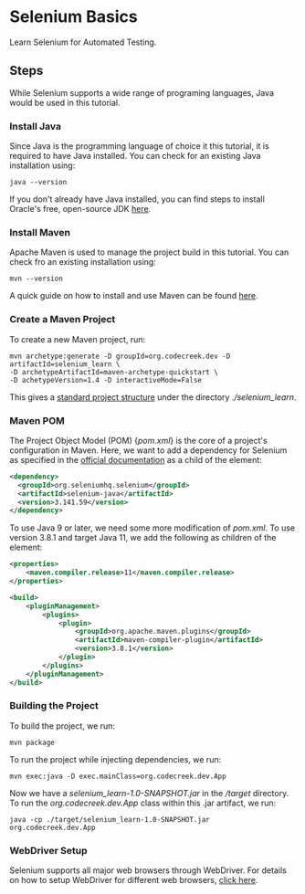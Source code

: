 # Selenium Basics
Learn Selenium for Automated Testing.

## Steps
While Selenium supports a wide range of programing languages, Java would be used in this tutorial.

### Install Java
Since Java is the programming language of choice it this tutorial, it is required to have Java installed. You can check for an existing Java installation using:
```
java --version
```

If you don't already have Java installed, you can find steps to install Oracle's free, open-source JDK [here](https://openjdk.java.net/install/).

### Install Maven
Apache Maven is used to manage the project build in this tutorial. You can check fro an existing installation using:
```
mvn --version
```

A quick guide on how to install and use Maven can be found [here](https://maven.apache.org/guides/getting-started/maven-in-five-minutes.html).

### Create a Maven Project
To create a new Maven project, run:
```
mvn archetype:generate -D groupId=org.codecreek.dev -D artifactId=selenium_learn \
-D archetypeArtifactId=maven-archetype-quickstart \ 
-D achetypeVersion=1.4 -D interactiveMode=False
```

This gives a [standard project structure](https://maven.apache.org/guides/introduction/introduction-to-the-standard-directory-layout.html) under the directory *./selenium_learn*.


### Maven POM
The Project Object Model (POM) {*pom.xml*} is the core of a project's configuration in Maven. Here, we want to add a dependency for Selenium as specified in the [official documentation](https://www.selenium.dev/documentation/en/selenium_installation/installing_selenium_libraries/) as a child of the *<dependencies />* element:
```xml
<dependency>
  <groupId>org.seleniumhq.selenium</groupId>
  <artifactId>selenium-java</artifactId>
  <version>3.141.59</version>
</dependency>
```

To use Java 9 or later, we need some more modification of *pom.xml*. To use version 3.8.1 and target Java 11, we add the following as children of the *<project />* element:
```xml
<properties>
    <maven.compiler.release>11</maven.compiler.release>
</properties>

<build>
    <pluginManagement>
        <plugins>
            <plugin>
                <groupId>org.apache.maven.plugins</groupId>
                <artifactId>maven-compiler-plugin</artifactId>
                <version>3.8.1</version>
            </plugin>
        </plugins>
    </pluginManagement>
</build>
```

### Building the Project
To build the project, we run:
```
mvn package
```
To run the project while injecting dependencies, we run:
```
mvn exec:java -D exec.mainClass=org.codecreek.dev.App
```

Now we have a *selenium_learn-1.0-SNAPSHOT.jar* in the */target* directory. To run the *org.codecreek.dev.App* class within this .jar artifact, we run:
```
java -cp ./target/selenium_learn-1.0-SNAPSHOT.jar org.codecreek.dev.App
``` 

### WebDriver Setup
Selenium supports all major web browsers through WebDriver. 
For details on how to setup WebDriver for different web browsers, [click here](https://www.selenium.dev/documentation/en/webdriver/driver_requirements/).


